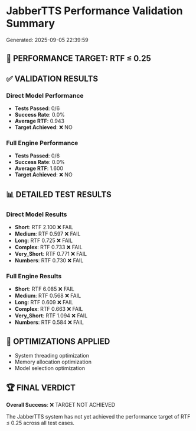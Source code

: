 # JabberTTS Performance Validation Summary
Generated: 2025-09-05 22:39:59

## 🎯 PERFORMANCE TARGET: RTF ≤ 0.25

## ✅ VALIDATION RESULTS

### Direct Model Performance
- **Tests Passed**: 0/6
- **Success Rate**: 0.0%
- **Average RTF**: 0.943
- **Target Achieved**: ❌ NO

### Full Engine Performance
- **Tests Passed**: 0/6
- **Success Rate**: 0.0%
- **Average RTF**: 1.600
- **Target Achieved**: ❌ NO

## 📊 DETAILED TEST RESULTS

### Direct Model Results
- **Short**: RTF 2.100 ❌ FAIL
- **Medium**: RTF 0.597 ❌ FAIL
- **Long**: RTF 0.725 ❌ FAIL
- **Complex**: RTF 0.733 ❌ FAIL
- **Very_Short**: RTF 0.771 ❌ FAIL
- **Numbers**: RTF 0.730 ❌ FAIL

### Full Engine Results
- **Short**: RTF 6.085 ❌ FAIL
- **Medium**: RTF 0.568 ❌ FAIL
- **Long**: RTF 0.609 ❌ FAIL
- **Complex**: RTF 0.663 ❌ FAIL
- **Very_Short**: RTF 1.094 ❌ FAIL
- **Numbers**: RTF 0.584 ❌ FAIL

## 🚀 OPTIMIZATIONS APPLIED
- System threading optimization
- Memory allocation optimization
- Model selection optimization

## 🏆 FINAL VERDICT
**Overall Success**: ❌ TARGET NOT ACHIEVED

The JabberTTS system has not yet achieved the performance target of RTF ≤ 0.25 across all test cases.

